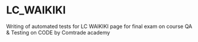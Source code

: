 # LC_WAIKIKI
Writing of automated tests for LC WAIKIKI page for final exam on course QA & Testing on CODE by Comtrade academy

